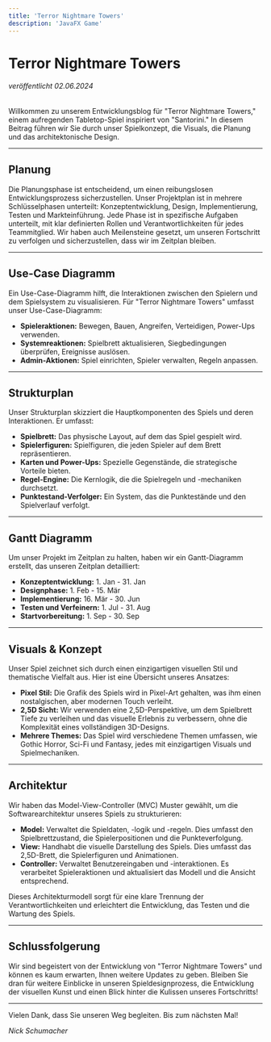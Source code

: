 ```yaml
---
title: 'Terror Nightmare Towers'
description: 'JavaFX Game'
---
```


# Terror Nightmare Towers

###### *veröffentlicht 02.06.2024*

Willkommen zu unserem Entwicklungsblog für "Terror Nightmare Towers," einem aufregenden Tabletop-Spiel inspiriert von "Santorini." In diesem Beitrag führen wir Sie durch unser Spielkonzept, die Visuals, die Planung und das architektonische Design.

---

## Planung

Die Planungsphase ist entscheidend, um einen reibungslosen Entwicklungsprozess sicherzustellen. Unser Projektplan ist in mehrere Schlüsselphasen unterteilt: Konzeptentwicklung, Design, Implementierung, Testen und Markteinführung. Jede Phase ist in spezifische Aufgaben unterteilt, mit klar definierten Rollen und Verantwortlichkeiten für jedes Teammitglied. Wir haben auch Meilensteine gesetzt, um unseren Fortschritt zu verfolgen und sicherzustellen, dass wir im Zeitplan bleiben.

---

## Use-Case Diagramm

Ein Use-Case-Diagramm hilft, die Interaktionen zwischen den Spielern und dem Spielsystem zu visualisieren. Für "Terror Nightmare Towers" umfasst unser Use-Case-Diagramm:

- **Spieleraktionen:** Bewegen, Bauen, Angreifen, Verteidigen, Power-Ups verwenden.
- **Systemreaktionen:** Spielbrett aktualisieren, Siegbedingungen überprüfen, Ereignisse auslösen.
- **Admin-Aktionen:** Spiel einrichten, Spieler verwalten, Regeln anpassen. 

---

## Strukturplan

Unser Strukturplan skizziert die Hauptkomponenten des Spiels und deren Interaktionen. Er umfasst:

- **Spielbrett:** Das physische Layout, auf dem das Spiel gespielt wird.
- **Spielerfiguren:** Spielfiguren, die jeden Spieler auf dem Brett repräsentieren.
- **Karten und Power-Ups:** Spezielle Gegenstände, die strategische Vorteile bieten.
- **Regel-Engine:** Die Kernlogik, die die Spielregeln und -mechaniken durchsetzt.
- **Punktestand-Verfolger:** Ein System, das die Punktestände und den Spielverlauf verfolgt.

---

## Gantt Diagramm

Um unser Projekt im Zeitplan zu halten, haben wir ein Gantt-Diagramm erstellt, das unseren Zeitplan detailliert:

- **Konzeptentwicklung:** 1. Jan - 31. Jan
- **Designphase:** 1. Feb - 15. Mär
- **Implementierung:** 16. Mär - 30. Jun
- **Testen und Verfeinern:** 1. Jul - 31. Aug
- **Startvorbereitung:** 1. Sep - 30. Sep

---

## Visuals & Konzept

Unser Spiel zeichnet sich durch einen einzigartigen visuellen Stil und thematische Vielfalt aus. Hier ist eine Übersicht unseres Ansatzes:

- **Pixel Stil:** Die Grafik des Spiels wird in Pixel-Art gehalten, was ihm einen nostalgischen, aber modernen Touch verleiht.
- **2,5D Sicht:** Wir verwenden eine 2,5D-Perspektive, um dem Spielbrett Tiefe zu verleihen und das visuelle Erlebnis zu verbessern, ohne die Komplexität eines vollständigen 3D-Designs.
- **Mehrere Themes:** Das Spiel wird verschiedene Themen umfassen, wie Gothic Horror, Sci-Fi und Fantasy, jedes mit einzigartigen Visuals und Spielmechaniken.

---

## Architektur

Wir haben das Model-View-Controller (MVC) Muster gewählt, um die Softwarearchitektur unseres Spiels zu strukturieren:

- **Model:** Verwaltet die Spieldaten, -logik und -regeln. Dies umfasst den Spielbrettzustand, die Spielerpositionen und die Punkteverfolgung.
- **View:** Handhabt die visuelle Darstellung des Spiels. Dies umfasst das 2,5D-Brett, die Spielerfiguren und Animationen.
- **Controller:** Verwaltet Benutzereingaben und -interaktionen. Es verarbeitet Spieleraktionen und aktualisiert das Modell und die Ansicht entsprechend.

Dieses Architekturmodell sorgt für eine klare Trennung der Verantwortlichkeiten und erleichtert die Entwicklung, das Testen und die Wartung des Spiels.

---

## Schlussfolgerung

Wir sind begeistert von der Entwicklung von "Terror Nightmare Towers" und können es kaum erwarten, Ihnen weitere Updates zu geben. Bleiben Sie dran für weitere Einblicke in unseren Spieldesignprozess, die Entwicklung der visuellen Kunst und einen Blick hinter die Kulissen unseres Fortschritts!

---

Vielen Dank, dass Sie unseren Weg begleiten. Bis zum nächsten Mal!

*Nick Schumacher*
